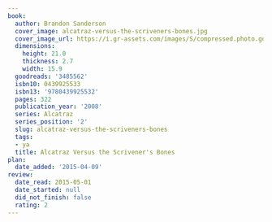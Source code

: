 ```yaml
---
book:
  author: Brandon Sanderson
  cover_image: alcatraz-versus-the-scriveners-bones.jpg
  cover_image_url: https://i.gr-assets.com/images/S/compressed.photo.goodreads.com/books/1275527715l/3485562._SX98_.jpg
  dimensions:
    height: 21.0
    thickness: 2.7
    width: 15.9
  goodreads: '3485562'
  isbn10: 0439925533
  isbn13: '9780439925532'
  pages: 322
  publication_year: '2008'
  series: Alcatraz
  series_position: '2'
  slug: alcatraz-versus-the-scriveners-bones
  tags:
  - ya
  title: Alcatraz Versus the Scrivener's Bones
plan:
  date_added: '2015-04-09'
review:
  date_read: 2015-05-01
  date_started: null
  did_not_finish: false
  rating: 2
---
```

